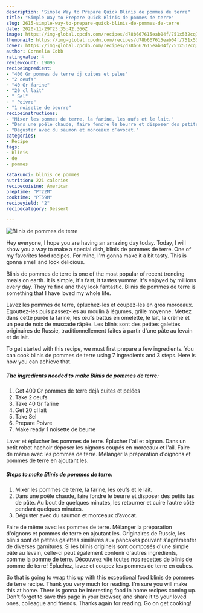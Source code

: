 ```yaml
---
description: "Simple Way to Prepare Quick Blinis de pommes de terre"
title: "Simple Way to Prepare Quick Blinis de pommes de terre"
slug: 2615-simple-way-to-prepare-quick-blinis-de-pommes-de-terre
date: 2020-11-29T23:35:42.366Z
image: https://img-global.cpcdn.com/recipes/d78b667615eab04f/751x532cq70/blinis-de-pommes-de-terre-photo-principale-de-la-recette.jpg
thumbnail: https://img-global.cpcdn.com/recipes/d78b667615eab04f/751x532cq70/blinis-de-pommes-de-terre-photo-principale-de-la-recette.jpg
cover: https://img-global.cpcdn.com/recipes/d78b667615eab04f/751x532cq70/blinis-de-pommes-de-terre-photo-principale-de-la-recette.jpg
author: Cornelia Cobb
ratingvalue: 4
reviewcount: 19095
recipeingredient:
- "400 Gr pommes de terre dj cuites et peles"
- "2 oeufs"
- "40 Gr farine"
- "20 cl lait"
- " Sel"
- " Poivre"
- "1 noisette de beurre"
recipeinstructions:
- "Mixer les pommes de terre, la farine, les œufs et le lait."
- "Dans une poêle chaude, faire fondre le beurre et disposer des petits tas de pâte. Au bout de quelques minutes, les retourner et cuire l’autre côté pendant quelques minutes."
- "Déguster avec du saumon et morceaux d’avocat."
categories:
- Recipe
tags:
- blinis
- de
- pommes

katakunci: blinis de pommes 
nutrition: 221 calories
recipecuisine: American
preptime: "PT22M"
cooktime: "PT59M"
recipeyield: "2"
recipecategory: Dessert

---
```



![Blinis de pommes de terre](https://img-global.cpcdn.com/recipes/d78b667615eab04f/751x532cq70/blinis-de-pommes-de-terre-photo-principale-de-la-recette.jpg)

Hey everyone, I hope you are having an amazing day today. Today, I will show you a way to make a special dish, blinis de pommes de terre. One of my favorites food recipes. For mine, I'm gonna make it a bit tasty. This is gonna smell and look delicious.

Blinis de pommes de terre is one of the most popular of recent trending meals on earth. It is simple, it's fast, it tastes yummy. It's enjoyed by millions every day. They're fine and they look fantastic. Blinis de pommes de terre is something that I have loved my whole life.

Lavez les pommes de terre, épluchez-les et coupez-les en gros morceaux. Egouttez-les puis passez-les au moulin à légumes, grille moyenne. Mettez dans cette purée la farine, les œufs battus en omelette, le lait, la crème et un peu de noix de muscade râpée. Les blinis sont des petites galettes originaires de Russie, traditionnellement faites à partir d&#39;une pâte au levain et de lait.


To get started with this recipe, we must first prepare a few ingredients. You can cook blinis de pommes de terre using 7 ingredients and 3 steps. Here is how you can achieve that.

<!--inarticleads1-->

##### The ingredients needed to make Blinis de pommes de terre:

1. Get 400 Gr pommes de terre déjà cuites et pelées
1. Take 2 oeufs
1. Take 40 Gr farine
1. Get 20 cl lait
1. Take  Sel
1. Prepare  Poivre
1. Make ready 1 noisette de beurre


Laver et éplucher les pommes de terre. Éplucher l&#39;ail et oignon. Dans un petit robot hachoir déposer les oignons coupés en morceaux et l&#39;ail. Faire de même avec les pommes de terre. Mélanger la préparation d&#39;oignons et pommes de terre en ajoutant les. 

<!--inarticleads2-->

##### Steps to make Blinis de pommes de terre:

1. Mixer les pommes de terre, la farine, les œufs et le lait.
1. Dans une poêle chaude, faire fondre le beurre et disposer des petits tas de pâte. Au bout de quelques minutes, les retourner et cuire l’autre côté pendant quelques minutes.
1. Déguster avec du saumon et morceaux d’avocat.


Faire de même avec les pommes de terre. Mélanger la préparation d&#39;oignons et pommes de terre en ajoutant les. Originaires de Russie, les blinis sont de petites galettes similaires aux pancakes pouvant s&#39;agrémenter de diverses garnitures. Si les blinis originels sont composés d&#39;une simple pâte au levain, celle-ci peut également contenir d&#39;autres ingrédients, comme la pomme de terre. Découvrez vite toutes nos recettes de blinis de pomme de terre! Épluchez, lavez et coupez les pommes de terre en cubes. 

So that is going to wrap this up with this exceptional food blinis de pommes de terre recipe. Thank you very much for reading. I'm sure you will make this at home. There is gonna be interesting food in home recipes coming up. Don't forget to save this page in your browser, and share it to your loved ones, colleague and friends. Thanks again for reading. Go on get cooking!
